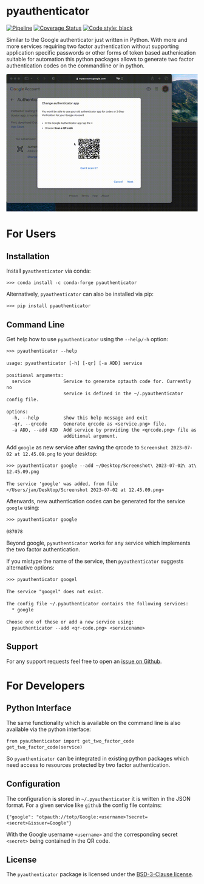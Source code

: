 # pyauthenticator
[![Pipeline](https://github.com/jan-janssen/pyauthenticator/actions/workflows/pipeline.yml/badge.svg)](https://github.com/jan-janssen/pyauthenticator/actions/workflows/pipeline.yml)
[![Coverage Status](https://coveralls.io/repos/github/jan-janssen/pyauthenticator/badge.svg?branch=main)](https://coveralls.io/github/jan-janssen/pyauthenticator?branch=main)
[![Code style: black](https://img.shields.io/badge/code%20style-black-000000.svg)](https://github.com/psf/black)

Similar to the Google authenticator just written in Python. With more and more services requiring two factor
authentication without supporting application specific passwords or other forms of token based authenication
suitable for automation this python packages allows to generate two factor authentication codes on the commandline
or in python.

![Preview of pyauthenticator](https://raw.githubusercontent.com/jan-janssen/pyauthenticator/main/pyauthenticator.gif) 

# For Users 
## Installation
Install `pyauthenticator` via conda:
```
>>> conda install -c conda-forge pyauthenticator
```

Alternatively, `pyauthenticator` can also be installed via pip:
```
>>> pip install pyauthenticator
```

## Command Line
Get help how to use `pyauthenticator` using the `--help/-h` option:
```
>>> pyauthenticator --help

usage: pyauthenticator [-h] [-qr] [-a ADD] service

positional arguments:
  service            Service to generate optauth code for. Currently no
                     service is defined in the ~/.pyauthenticator config file.

options:
  -h, --help         show this help message and exit
  -qr, --qrcode      Generate qrcode as <service.png> file.
  -a ADD, --add ADD  Add service by providing the <qrcode.png> file as
                     additional argument.
```

Add `google` as new service after saving the qrcode to `Screenshot 2023-07-02 at 12.45.09.png` to your desktop:
```
>>> pyauthenticator google --add ~/Desktop/Screenshot\ 2023-07-02\ at\ 12.45.09.png

The service 'google' was added, from file </Users/jan/Desktop/Screenshot 2023-07-02 at 12.45.09.png>
```

Afterwards, new authentication codes can be generated for the service `google` using:
```
>>> pyauthenticator google

087078
```
Beyond google, `pyauthenticator` works for any service which implements the two factor authentication. 

If you mistype the name of the service, then `pyauthenticator` suggests alternative options:
```
>>> pyauthenticator googel

The service "googel" does not exist.

The config file ~/.pyauthenticator contains the following services:
  * google

Choose one of these or add a new service using:
  pyauthenticator --add <qr-code.png> <servicename>
```

## Support 
For any support requests feel free to open an [issue on Github](https://github.com/jan-janssen/pyauthenticator/issues). 

# For Developers 
## Python Interface
The same functionality which is available on the command line is also available via the python interface:
```
from pyauthenticator import get_two_factor_code
get_two_factor_code(service)
```
So `pyauthenticator` can be integrated in existing python packages which need access to resources protected by two 
factor authentication. 

## Configuration
The configuration is stored in `~/.pyauthenticator` it is written in the JSON format. For a given service like `github`
the config file contains:
```
{"google": "otpauth://totp/Google:<username>?secret=<secret>&issuer=Google"}
```
With the Google username `<username>` and the corresponding secret `<secret>` being contained in the QR code.

## License 
The `pyauthenticator` package is licensed under the [BSD-3-Clause license](https://github.com/jan-janssen/pyauthenticator/blob/main/LICENSE). 
